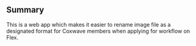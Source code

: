 ## Summary
This is a web app which makes it easier to rename image file as a designated format for Coxwave members when applying for workflow on Flex.
